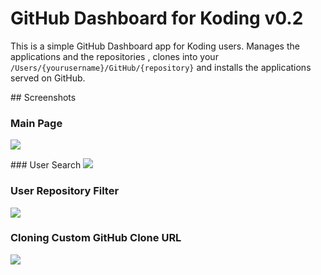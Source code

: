 # GitHub Dashboard for Koding v0.2

This is a simple GitHub Dashboard app for Koding users. Manages the applications and the repositories
, clones into your `/Users/{yourusername}/GitHub/{repository}` and installs the applications served
on GitHub.

## Screenshots

### Main Page
![](https://raw.github.com/fkadeveloper/GitHubDashboard.kdapp/master/resources/screenshots/github1.png)

### User Search
![](https://raw.github.com/fkadeveloper/GitHubDashboard.kdapp/master/resources/screenshots/github2.png)

### User Repository Filter
![](https://raw.github.com/fkadeveloper/GitHubDashboard.kdapp/master/resources/screenshots/github3.png)

### Cloning Custom GitHub Clone URL
![](https://raw.github.com/fkadeveloper/GitHubDashboard.kdapp/master/resources/screenshots/github4.png)
